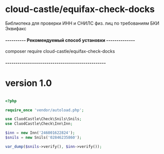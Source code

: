 # cloud-castle/equifax-check-docks

Библиотека для проверки ИНН и СНИЛС физ. лиц по требованиям БКИ Эквифакс

#### ---------- Рекомендуемый способ установки --------------

composer require cloud-castle/equifax-check-docks

#### -------------------------------------------------

# version 1.0

```php

<?php

require_once 'vendor/autoload.php';

use CluodCastle\Check\Snils\Snils;
use CluodCastle\Check\Inn\Inn;

$inn = new Inn('246001622824');
$snils = new Snils('02846235860');

var_dump($snils->verify(), $inn->verify());

```

